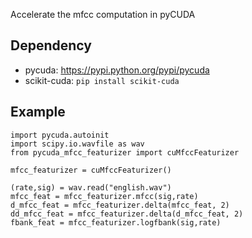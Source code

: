 Accelerate the mfcc computation in pyCUDA

## Dependency

- pycuda: https://pypi.python.org/pypi/pycuda
- scikit-cuda: ```pip install scikit-cuda```

## Example

```
import pycuda.autoinit
import scipy.io.wavfile as wav
from pycuda_mfcc_featurizer import cuMfccFeaturizer

mfcc_featurizer = cuMfccFeaturizer()

(rate,sig) = wav.read("english.wav")
mfcc_feat = mfcc_featurizer.mfcc(sig,rate)
d_mfcc_feat = mfcc_featurizer.delta(mfcc_feat, 2)
dd_mfcc_feat = mfcc_featurizer.delta(d_mfcc_feat, 2)
fbank_feat = mfcc_featurizer.logfbank(sig,rate)

```
